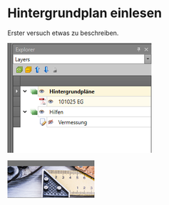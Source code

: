 # Hintergrundplan einlesen

Erster versuch etwas zu beschreiben.

![](https://github.com/red-cad/documentation/blob/master/DE/Bilder/Layerbaum.png?raw=true)

![](https://github.com/red-cad/documentation/blob/master/DE/Bilder/Test.png?raw=true)

